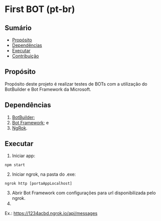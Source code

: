 # First BOT (pt-br)

## Sumário
* [Propósito](#propósito)
* [Dependências](#dependências)
* [Executar](#executar)
* [Contribuição](#contribuição)

## Propósito
Propósito deste projeto é realizar testes de BOTs com a utilização do BotBuilder e Bot Framework da Microsoft.

## Dependências
1. [BotBuilder](https://github.com/Microsoft/BotBuilder);
2. [Bot Framework](https://github.com/Microsoft/BotFramework-Emulator); e
3. [NgRok](https://ngrok.com).

## Executar
1. Iniciar app:  
```
npm start
```
2. Iniciar ngrok, na pasta do .exe:  
```
ngrok http [portaAppLocalhost]
```
3. Abrir Bot Framework com configurações para url disponibilizada pelo ngrok.  
4. <br>
Ex.: https://1234acbd.ngrok.io/api/messages

